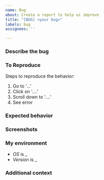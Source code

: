 ```yaml
---
name: Bug
about: Create a report to help us improve
title: "[BUG] <your bug>"
labels: bug
assignees: ''

---
```


### Describe the bug
<A clear and concise description of what the bug is.>

### To Reproduce
Steps to reproduce the behavior:
1. Go to '...'
2. Click on '....'
3. Scroll down to '....'
4. See error

### Expected behavior
<A clear and concise description of what you expected to happen.>

### Screenshots
<If applicable add screenshots to help explain your problem.>

### My environment
<please complete the following information>

- *OS* is _
- *Version* is _

### Additional context
<Add any other context about the problem here.>
